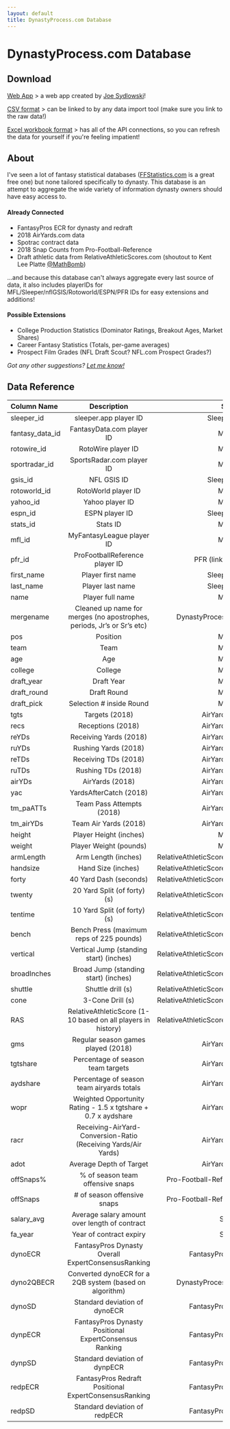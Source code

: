 ```yaml
---
layout: default
title: DynastyProcess.com Database
---
```


# DynastyProcess.com Database

## Download

[Web App](https://dynastyprocess.shinyapps.io/dynastyprocess) > a web app created by [Joe Sydlowski](http://twitter.com/JoeSydlowskiFF)! 

[CSV format](https://github.com/tanho63/dynastyprocess/blob/master/files/database.csv) > can be linked to by any data import tool (make sure you link to the raw data!)

[Excel workbook format](https://github.com/tanho63/dynastyprocess/blob/master/files/database-excel-macro.xlsm) > has all of the API connections, so you can refresh the data for yourself if you're feeling impatient!

## About 

I've seen a lot of fantasy statistical databases ([FFStatistics.com](https://ffstatistics.com) is a great free one) but none tailored specifically to dynasty. This database is an attempt to aggregate the wide variety of information dynasty owners should have easy access to. 

#### Already Connected 
- FantasyPros ECR for dynasty and redraft
- 2018 AirYards.com data
- Spotrac contract data
- 2018 Snap Counts from Pro-Football-Reference
- Draft athletic data from RelativeAthleticScores.com (shoutout to Kent Lee Platte [@MathBomb](https://twitter.com/MathBomb))

...and because this database can't always aggregate every last source of data, it also includes playerIDs for MFL/Sleeper/nflGSIS/Rotoworld/ESPN/PFR IDs for easy extensions and additions! 

#### Possible Extensions
- College Production Statistics (Dominator Ratings, Breakout Ages, Market Shares)
- Career Fantasy Statistics (Totals, per-game averages)
- Prospect Film Grades (NFL Draft Scout? NFL.com Prospect Grades?)

*Got any other suggestions? [Let me know!](http://twitter.com/_TanHo)*

## Data Reference

|Column Name|Description|Source|
|:---|:---:|---:|
|sleeper_id|sleeper.app player ID|Sleeper API|
|fantasy_data_id|FantasyData.com player ID|MFL API|
|rotowire_id|RotoWire player ID|MFL API|
|sportradar_id|SportsRadar.com player ID|MFL API|
|gsis_id|NFL GSIS ID|Sleeper API|
|rotoworld_id|RotoWorld player ID|MFL API|
|yahoo_id|Yahoo player ID|MFL API|
|espn_id|ESPN player ID|Sleeper API|
|stats_id|Stats ID|MFL API|
|mfl_id|MyFantasyLeague player ID|MFL API|
|pfr_id|ProFootballReference player ID|PFR (linkify.cgi)|
|first_name|Player first name|Sleeper API|
|last_name|Player last name|Sleeper API|
|name|Player full name|MFL API|
|mergename|Cleaned up name for merges (no apostrophes, periods, Jr’s or Sr’s etc)|DynastyProcess.com|
|pos|Position|MFL API|
|team|Team|MFL API|
|age|Age|MFL API|
|college|College|MFL API|
|draft_year|Draft Year|MFL API|
|draft_round|Draft Round|MFL API|
|draft_pick|Selection # inside Round|MFL API|
|tgts|Targets (2018)|AirYards.com|
|recs|Receptions (2018)|AirYards.com|
|reYDs|Receiving Yards (2018)|AirYards.com|
|ruYDs|Rushing Yards (2018)|AirYards.com|
|reTDs|Receiving TDs (2018)|AirYards.com|
|ruTDs|Rushing TDs (2018)|AirYards.com|
|airYDs|AirYards (2018)|AirYards.com|
|yac|YardsAfterCatch (2018)|AirYards.com|
|tm_paATTs|Team Pass Attempts (2018)|AirYards.com|
|tm_airYDs|Team Air Yards (2018)|AirYards.com|
|height|Player Height (inches)|MFL API|
|weight|Player Weight (pounds)|MFL API|
|armLength|Arm Length (inches)|RelativeAthleticScores.com|
|handsize|Hand Size (inches)|RelativeAthleticScores.com|
|forty|40 Yard Dash (seconds)|RelativeAthleticScores.com|
|twenty|20 Yard Split (of forty) (s)|RelativeAthleticScores.com|
|tentime|10 Yard Split (of forty) (s)|RelativeAthleticScores.com|
|bench|Bench Press (maximum reps of 225 pounds)|RelativeAthleticScores.com|
|vertical|Vertical Jump (standing start) (inches)|RelativeAthleticScores.com|
|broadInches|Broad Jump (standing start) (inches)|RelativeAthleticScores.com|
|shuttle|Shuttle drill (s)|RelativeAthleticScores.com|
|cone|3-Cone Drill (s)|RelativeAthleticScores.com|
|RAS|RelativeAthleticScore (1-10 based on all players in history)|RelativeAthleticScores.com|
|gms|Regular season games played (2018)|AirYards.com|
|tgtshare|Percentage of season team targets|AirYards.com|
|aydshare|Percentage of season team airyards totals|AirYards.com|
|wopr|Weighted Opportunity Rating - 1.5 x tgtshare + 0.7 x aydshare|AirYards.com|
|racr|Receiving-AirYard-Conversion-Ratio (Receiving Yards/Air Yards)|AirYards.com|
|adot|Average Depth of Target|AirYards.com|
|offSnaps%|% of season team offensive snaps|Pro-Football-Reference|
|offSnaps|# of season offensive snaps|Pro-Football-Reference|
|salary_avg|Average salary amount over length of contract|Spotrac|
|fa_year|Year of contract expiry|Spotrac|
|dynoECR|FantasyPros Dynasty Overall ExpertConsensusRanking|FantasyPros.com|
|dyno2QBECR|Converted dynoECR for a 2QB system (based on algorithm)|DynastyProcess.com|
|dynoSD|Standard deviation of dynoECR|FantasyPros.com|
|dynpECR|FantasyPros Dynasty Positional ExpertConsensus Ranking|FantasyPros.com|
|dynpSD|Standard deviation of dynpECR|FantasyPros.com|
|redpECR|FantasyPros Redraft Positional ExpertConsensusRanking|FantasyPros.com|
|redpSD|Standard deviation of redpECR|FantasyPros.com|

